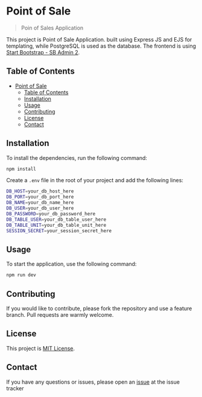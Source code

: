 # Point of Sale

> Poin of Sales Application

This project is Point of Sale Application. built using Express JS and EJS for templating, while PostgreSQL is used as the database. The frontend is using [Start Bootstrap - SB Admin 2](https://github.com/StartBootstrap/startbootstrap-sb-admin-2).

## Table of Contents

- [Point of Sale](#point-of-sale)
  - [Table of Contents](#table-of-contents)
  - [Installation](#installation)
  - [Usage](#usage)
  - [Contributing](#contributing)
  - [License](#license)
  - [Contact](#contact)

## Installation

To install the dependencies, run the following command:

```bash
npm install
```

Create a `.env` file in the root of your project and add the following lines:

```bash
DB_HOST=your_db_host_here
DB_PORT=your_db_port_here
DB_NAME=your_db_name_here
DB_USER=your_db_user_here
DB_PASSWORD=your_db_password_here
DB_TABLE_USER=your_db_table_user_here
DB_TABLE_UNIT=your_db_table_unit_here
SESSION_SECRET=your_session_secret_here
```

## Usage

To start the application, use the following command:

```bash
npm run dev
```

## Contributing

If you would like to contribute, please fork the repository and use a feature branch. Pull requests are warmly welcome.

## License

This project is [MIT License](./LICENSE).

## Contact

If you have any questions or issues, please open an [issue](https://github.com/aryajava/pos/issues) at the issue tracker
